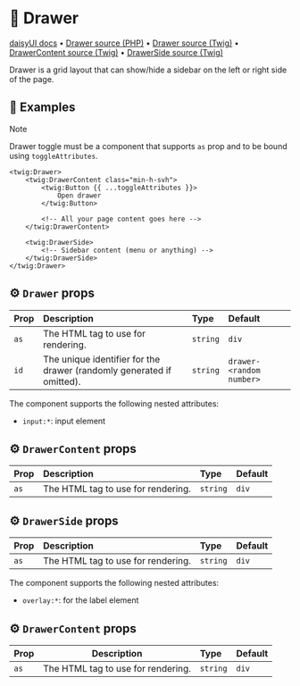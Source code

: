 # 🧩 Drawer
[daisyUI docs](https://daisyui.com/components/drawer/) •
[Drawer source (PHP)](/src/Twig/Components/Drawer.php) •
[Drawer source (Twig)](/templates/components/Drawer.html.twig) •
[DrawerContent source (Twig)](/templates/components/DrawerContent.html.twig) •
[DrawerSide source (Twig)](/templates/components/DrawerSide.html.twig)

Drawer is a grid layout that can show/hide a sidebar on the left or right side of the page.

## 🚀 Examples

> [!NOTE]
> Drawer toggle must be a component that supports `as` prop and to be bound using `toggleAttributes`.

```twig
<twig:Drawer>
    <twig:DrawerContent class="min-h-svh">
        <twig:Button {{ ...toggleAttributes }}>
            Open drawer
        </twig:Button>

        <!-- All your page content goes here -->
    </twig:DrawerContent>

    <twig:DrawerSide>
        <!-- Sidebar content (menu or anything) -->
    </twig:DrawerSide>
</twig:Drawer>
```

## ⚙️ `Drawer` props

| Prop | Description                                                           | Type     | Default                  |
|:-----|:----------------------------------------------------------------------|:---------|:-------------------------|
| `as` | The HTML tag to use for rendering.                                    | `string` | `div`                    |
| `id` | The unique identifier for the drawer (randomly generated if omitted). | `string` | `drawer-<random number>` |

The component supports the following nested attributes:

- `input:*`: input element

## ⚙️ `DrawerContent` props

| Prop | Description                        | Type     | Default |
|:-----|:-----------------------------------|:---------|:--------|
| `as` | The HTML tag to use for rendering. | `string` | `div`   |

## ⚙️ `DrawerSide` props

| Prop | Description                        | Type     | Default |
|:-----|:-----------------------------------|:---------|:--------|
| `as` | The HTML tag to use for rendering. | `string` | `div`   |

The component supports the following nested attributes:

- `overlay:*`: for the label element

## ⚙️ `DrawerContent` props

| Prop | Description                        | Type     | Default |
|------|------------------------------------|:---------|:--------|
| `as` | The HTML tag to use for rendering. | `string` | `div`   |
